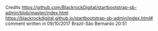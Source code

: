 Credits 
https://github.com/BlackrockDigital/startbootstrap-sb-admin/blob/master/index.html
https://blackrockdigital.github.io/startbootstrap-sb-admin/index.html#
comment written in 09/10/2017 Brazil-São Bernardo 20:51

